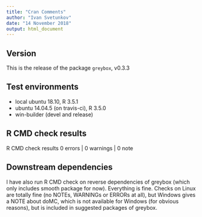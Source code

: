```yaml
---
title: "Cran Comments"
author: "Ivan Svetunkov"
date: "14 November 2018"
output: html_document
---
```

## Version
This is the release of the package ``greybox``, v0.3.3

## Test environments
* local ubuntu 18.10, R 3.5.1
* ubuntu 14.04.5 (on travis-ci), R 3.5.0
* win-builder (devel and release)

## R CMD check results
R CMD check results
0 errors | 0 warnings | 0 note

## Downstream dependencies
I have also run R CMD check on reverse dependencies of greybox (which only includes smooth package for now). Everything is fine.
Checks on Linux are totally fine (no NOTEs, WARNINGs or ERRORs at all), but Windows gives a NOTE about doMC, which is not available for Windows (for obvious reasons), but is included in suggested packages of greybox.
